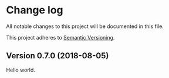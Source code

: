 # Change log
All notable changes to this project will be documented in this file.

This project adheres to [Semantic Versioning](https://semver.org/spec/v2.0.0.html).

## Version 0.7.0 (2018-08-05)
Hello world.